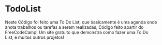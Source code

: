 # TodoList
Neste Código foi feito uma To Do List, que basicamente é uma agenda onde anota trabalhos ou tarefas a serem realizadas, Código feito apartir do FreeCodeCamp!
Um site gratuito que demonstra como fazer uma To Do List, e muitos outros projetos!
